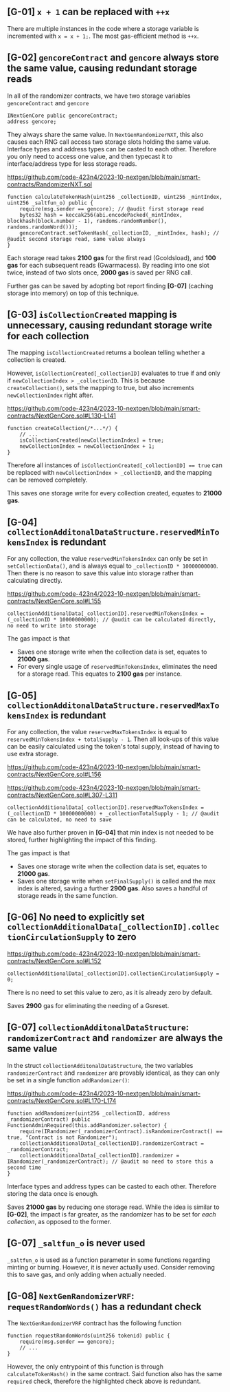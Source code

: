 ## [G-01] `x + 1` can be replaced with `++x`

There are multiple instances in the code where a storage variable is incremented with `x = x + 1;`. The most gas-efficient method is `++x`.

## [G-02] `gencoreContract` and `gencore` always store the same value, causing redundant storage reads

In all of the randomizer contracts, we have two storage variables `gencoreContract` and `gencore`

```solidity
INextGenCore public gencoreContract;
address gencore;
```

They always share the same value. In `NextGenRandomizerNXT`, this also causes each RNG call access two storage slots holding the same value. Interface types and address types can be casted to each other. Therefore you only need to access one value, and then typecast it to interface/address type for less storage reads.

https://github.com/code-423n4/2023-10-nextgen/blob/main/smart-contracts/RandomizerNXT.sol

```solidity
function calculateTokenHash(uint256 _collectionID, uint256 _mintIndex, uint256 _saltfun_o) public {
    require(msg.sender == gencore); // @audit first storage read
    bytes32 hash = keccak256(abi.encodePacked(_mintIndex, blockhash(block.number - 1), randoms.randomNumber(), randoms.randomWord()));
    gencoreContract.setTokenHash(_collectionID, _mintIndex, hash); // @audit second storage read, same value always
}
```

Each storage read takes **2100 gas** for the first read (Gcoldsload), and **100 gas** for each subsequent reads (Gwarmacess). By reading into one slot twice, instead of two slots once, **2000 gas** is saved per RNG call.

Further gas can be saved by adopting bot report finding **[G-07]** (caching storage into memory) on top of this technique.

## [G-03] `isCollectionCreated` mapping is unnecessary, causing redundant storage write for each collection

The mapping `isCollectionCreated` returns a boolean telling whether a collection is created.

However, `isCollectionCreated[_collectionID]` evaluates to true if and only if `newCollectionIndex > _collectionID`. This is because `createCollection()`, sets the mapping to true, but also increments `newCollectionIndex` right after.

https://github.com/code-423n4/2023-10-nextgen/blob/main/smart-contracts/NextGenCore.sol#L130-L141

```solidity
function createCollection(/*...*/) {
    // ...
    isCollectionCreated[newCollectionIndex] = true;
    newCollectionIndex = newCollectionIndex + 1;
}
```

Therefore all instances of `isCollectionCreated[_collectionID] == true` can be replaced with `newCollectionIndex > _collectionID`, and the mapping can be removed completely.

This saves one storage write for every collection created, equates to **21000 gas**.

## [G-04] `collectionAdditonalDataStructure.reservedMinTokensIndex` is redundant

For any collection, the value `reservedMinTokensIndex` can only be set in `setCollectionData()`, and is always equal to `_collectionID * 10000000000`. Then there is no reason to save this value into storage rather than calculating directly.

https://github.com/code-423n4/2023-10-nextgen/blob/main/smart-contracts/NextGenCore.sol#L155

```solidity
collectionAdditionalData[_collectionID].reservedMinTokensIndex = (_collectionID * 10000000000); // @audit can be calculated directly, no need to write into storage
```

The gas impact is that
- Saves one storage write when the collection data is set, equates to **21000 gas**.
- For every single usage of `reservedMinTokensIndex`, eliminates the need for a storage read. This equates to **2100 gas** per instance.

## [G-05] `collectionAdditonalDataStructure.reservedMaxTokensIndex` is redundant

For any collection, the value `reservedMaxTokensIndex` is equal to `reservedMinTokensIndex + totalSupply - 1`. Then all look-ups of this value can be easily calculated using the token's total supply, instead of having to use extra storage.

https://github.com/code-423n4/2023-10-nextgen/blob/main/smart-contracts/NextGenCore.sol#L156

https://github.com/code-423n4/2023-10-nextgen/blob/main/smart-contracts/NextGenCore.sol#L307-L311

```solidity
collectionAdditionalData[_collectionID].reservedMaxTokensIndex = (_collectionID * 10000000000) + _collectionTotalSupply - 1; // @audit can be calculated, no need to save
```

We have also further proven in **[G-04]** that min index is not needed to be stored, further highlighting the impact of this finding.

The gas impact is that
- Saves one storage write when the collection data is set, equates to **21000 gas**.
- Saves one storage write when `setFinalSupply()` is called and the max index is altered, saving a further **2900 gas**. Also saves a handful of storage reads in the same function.

## [G-06] No need to explicitly set `collectionAdditionalData[_collectionID].collectionCirculationSupply` to zero

https://github.com/code-423n4/2023-10-nextgen/blob/main/smart-contracts/NextGenCore.sol#L152

```solidity
collectionAdditionalData[_collectionID].collectionCirculationSupply = 0;
```

There is no need to set this value to zero, as it is already zero by default.

Saves **2900** gas for eliminating the needing of a Gsreset.

## [G-07] `collectionAdditonalDataStructure`: `randomizerContract` and `randomizer` are always the same value

In the struct `collectionAdditonalDataStructure`, the two variables `randomizerContract` and `randomizer` are provably identical, as they can only be set in a single function `addRandomizer()`:

https://github.com/code-423n4/2023-10-nextgen/blob/main/smart-contracts/NextGenCore.sol#L170-L174

```solidity
function addRandomizer(uint256 _collectionID, address _randomizerContract) public FunctionAdminRequired(this.addRandomizer.selector) {
    require(IRandomizer(_randomizerContract).isRandomizerContract() == true, "Contract is not Randomizer");
    collectionAdditionalData[_collectionID].randomizerContract = _randomizerContract;
    collectionAdditionalData[_collectionID].randomizer = IRandomizer(_randomizerContract); // @audit no need to store this a second time
}
```

Interface types and address types can be casted to each other. Therefore storing the data once is enough.

Saves **21000 gas** by reducing one storage read. While the idea is similar to **[G-02]**, the impact is far greater, as the randomizer has to be set for *each collection*, as opposed to the former.

## [G-07] `_saltfun_o` is never used

`_saltfun_o` is used as a function parameter in some functions regarding minting or burning. However, it is never actually used. Consider removing this to save gas, and only adding when actually needed.

## [G-08] `NextGenRandomizerVRF`: `requestRandomWords()` has a redundant check

The `NextGenRandomizerVRF` contract has the following function

```solidity
function requestRandomWords(uint256 tokenid) public {
    require(msg.sender == gencore);
    // ...
}
```

However, the only entrypoint of this function is through `calculateTokenHash()` in the same contract. Said function also has the same `required` check, therefore the highlighted check above is redundant.
